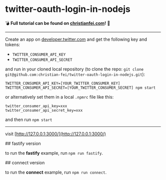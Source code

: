 # twitter-oauth-login-in-nodejs

💣 **Full tutorial can be found on [christianfei.com](https://christianfei.com/posts/2020-03-05-Twitter-OAuth-Login-by-example-with-Node.js/)!** 🚀

---

Create an app on [developer.twitter.com](https://developer.twitter.com/en/apps) and get the following key and tokens:

- `TWITTER_CONSUMER_API_KEY`
- `TWITTER_CONSUMER_API_SECRET`

and run in your cloned local repository (to clone the repo: `git clone git@github.com:christian-fei/twitter-oauth-login-in-nodejs.git`):

```
TWITTER_CONSUMER_API_KEY=[YOUR_TWITTER_CONSUMER_KEY] TWITTER_CONSUMER_API_SECRET=[YOUR_TWITTER_CONSUMER_SECRET] npm start
```

or alternatively set them in a local `.npmrc` file like this:

```
twitter_consumer_api_key=xxx
twitter_consumer_api_secret_key=xxx
```

and then run `npm start`

---

visit [http://127.0.0.1:3000/](http://127.0.0.1:3000/)

## fastify version

to run the **fastify** example, run `npm run fastify`.

## connect version

to run the **connect** example, run `npm run connect`.
